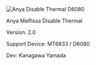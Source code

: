 ![Anya Disable Thermal D6080](https://github.com/user-attachments/assets/37f4f1fa-299b-4626-922f-945c60146fec)

Anya Melfissa Disable Thermal

Version: 2.0

Support Device: MT6833 / D6080

Dev: Kanagawa Yamada
